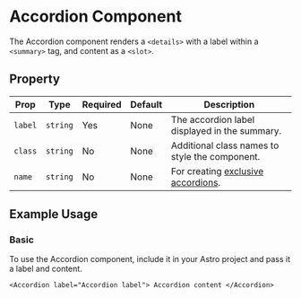# Accordion Component

The Accordion component renders a `<details>` with a label within a `<summary>` tag, and content as a `<slot>`.

## Property

| Prop    | Type     | Required | Default | Description                                    |
| ------- | -------- | -------- | ------- | ---------------------------------------------- |
| `label` | `string` | Yes      | None    | The accordion label displayed in the summary.  |
| `class` | `string` | No       | None    | Additional class names to style the component. |
| `name`  | `string` | No       | None    | For creating [exclusive accordions].           |

## Example Usage

### Basic

To use the Accordion component, include it in your Astro project and pass it a label and content.

```astro
<Accordion label="Accordion label"> Accordion content </Accordion>
```

[exclusive accordions]: https://developer.mozilla.org/en-US/blog/html-details-exclusive-accordions/
